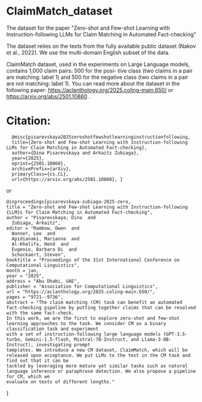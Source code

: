# ClaimMatch_dataset
The dataset for the paper "Zero-shot and Few-shot Learning with Instruction-following LLMs for Claim Matching in Automated Fact-checking"

The dataset relies on the texts from the fully available public dataset (Nakov et al., 2022). We use the multi-domain English subset of
the data.

ClaimMatch dataset, used in the experiments on Large Language models, contains 1,000 claim pairs: 500 for the posi-
tive class (two claims in a pair are matching: label 1) and 500 for the negative class (two claims in a pair are not matching: label 1).
You can read more about the dataset in the following paper: https://aclanthology.org/2025.coling-main.650/ or https://arxiv.org/abs/2501.10860 .

# Citation:

      @misc{pisarevskaya2025zeroshotfewshotlearninginstructionfollowing,
      title={Zero-shot and Few-shot Learning with Instruction-following LLMs for Claim Matching in Automated Fact-checking}, 
      author={Dina Pisarevskaya and Arkaitz Zubiaga},      
      year={2025},      
      eprint={2501.10860},      
      archivePrefix={arXiv},      
      primaryClass={cs.CL},      
      url={https://arxiv.org/abs/2501.10860}, }

or 

    @inproceedings{pisarevskaya-zubiaga-2025-zero,
    title = "Zero-shot and Few-shot Learning with Instruction-following {LLM}s for Claim Matching in Automated Fact-checking",
    author = "Pisarevskaya, Dina  and
      Zubiaga, Arkaitz",
    editor = "Rambow, Owen  and
      Wanner, Leo  and
      Apidianaki, Marianna  and
      Al-Khalifa, Hend  and
      Eugenio, Barbara Di  and
      Schockaert, Steven",
    booktitle = "Proceedings of the 31st International Conference on Computational Linguistics",
    month = jan,
    year = "2025",
    address = "Abu Dhabi, UAE",
    publisher = "Association for Computational Linguistics",
    url = "https://aclanthology.org/2025.coling-main.650/",
    pages = "9721--9736",
    abstract = "The claim matching (CM) task can benefit an automated fact-checking pipeline by putting together claims that can be resolved with the same fact-check. 
    In this work, we are the first to explore zero-shot and few-shot learning approaches to the task. We consider CM as a binary classification task and experiment 
    with a set of instruction-following large language models (GPT-3.5-turbo, Gemini-1.5-flash, Mistral-7B-Instruct, and Llama-3-8B-Instruct), investigating prompt 
    templates. We introduce a new CM dataset, ClaimMatch, which will be released upon acceptance. We put LLMs to the test in the CM task and find out that it can be 
    tackled by leveraging more mature yet similar tasks such as natural language inference or paraphrase detection. We also propose a pipeline for CM, which we 
    evaluate on texts of different lengths."
}
